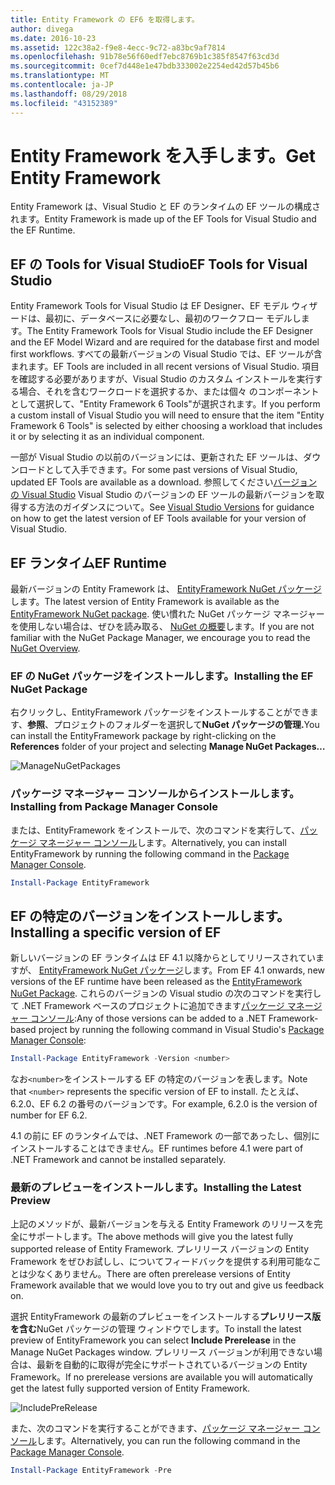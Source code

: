 ```yaml
---
title: Entity Framework の EF6 を取得します。
author: divega
ms.date: 2016-10-23
ms.assetid: 122c38a2-f9e8-4ecc-9c72-a83bc9af7814
ms.openlocfilehash: 91b78e56f60edf7ebc8769b1c385f8547f63cd3d
ms.sourcegitcommit: 0cef7d448e1e47bdb333002e2254ed42d57b45b6
ms.translationtype: MT
ms.contentlocale: ja-JP
ms.lasthandoff: 08/29/2018
ms.locfileid: "43152389"
---
```

# <a name="get-entity-framework"></a><span data-ttu-id="0db75-102">Entity Framework を入手します。</span><span class="sxs-lookup"><span data-stu-id="0db75-102">Get Entity Framework</span></span>
<span data-ttu-id="0db75-103">Entity Framework は、Visual Studio と EF のランタイムの EF ツールの構成されます。</span><span class="sxs-lookup"><span data-stu-id="0db75-103">Entity Framework is made up of the EF Tools for Visual Studio and the EF Runtime.</span></span>

## <a name="ef-tools-for-visual-studio"></a><span data-ttu-id="0db75-104">EF の Tools for Visual Studio</span><span class="sxs-lookup"><span data-stu-id="0db75-104">EF Tools for Visual Studio</span></span>

<span data-ttu-id="0db75-105">Entity Framework Tools for Visual Studio は EF Designer、EF モデル ウィザードは、最初に、データベースに必要なし、最初のワークフロー モデルします。</span><span class="sxs-lookup"><span data-stu-id="0db75-105">The Entity Framework Tools for Visual Studio include the EF Designer and the EF Model Wizard and are required for the database first and model first workflows.</span></span> <span data-ttu-id="0db75-106">すべての最新バージョンの Visual Studio では、EF ツールが含まれます。</span><span class="sxs-lookup"><span data-stu-id="0db75-106">EF Tools are included in all recent versions of Visual Studio.</span></span> <span data-ttu-id="0db75-107">項目を確認する必要がありますが、Visual Studio のカスタム インストールを実行する場合、それを含むワークロードを選択するか、または個々 のコンポーネントとして選択して、"Entity Framework 6 Tools"が選択されます。</span><span class="sxs-lookup"><span data-stu-id="0db75-107">If you perform a custom install of Visual Studio you will need to ensure that the item "Entity Framework 6 Tools" is selected by either choosing a workload that includes it or by selecting it as an individual component.</span></span>

<span data-ttu-id="0db75-108">一部が Visual Studio の以前のバージョンには、更新された EF ツールは、ダウンロードとして入手できます。</span><span class="sxs-lookup"><span data-stu-id="0db75-108">For some past versions of Visual Studio, updated EF Tools are available as a download.</span></span> <span data-ttu-id="0db75-109">参照してください[バージョンの Visual Studio](~/ef6/what-is-new/visual-studio.md) Visual Studio のバージョンの EF ツールの最新バージョンを取得する方法のガイダンスについて。</span><span class="sxs-lookup"><span data-stu-id="0db75-109">See [Visual Studio Versions](~/ef6/what-is-new/visual-studio.md) for guidance on how to get the latest version of EF Tools available for your version of Visual Studio.</span></span>

## <a name="ef-runtime"></a><span data-ttu-id="0db75-110">EF ランタイム</span><span class="sxs-lookup"><span data-stu-id="0db75-110">EF Runtime</span></span>

<span data-ttu-id="0db75-111">最新バージョンの Entity Framework は、 [EntityFramework NuGet パッケージ](http://nuget.org/packages/EntityFramework/)します。</span><span class="sxs-lookup"><span data-stu-id="0db75-111">The latest version of Entity Framework is available as the [EntityFramework NuGet package](http://nuget.org/packages/EntityFramework/).</span></span> <span data-ttu-id="0db75-112">使い慣れた NuGet パッケージ マネージャーを使用しない場合は、ぜひを読み取る、 [NuGet の概要](https://docs.microsoft.com/nuget/consume-packages/overview-and-workflow)します。</span><span class="sxs-lookup"><span data-stu-id="0db75-112">If you are not familiar with the NuGet Package Manager, we encourage you to read the [NuGet Overview](https://docs.microsoft.com/nuget/consume-packages/overview-and-workflow).</span></span>

### <a name="installing-the-ef-nuget-package"></a><span data-ttu-id="0db75-113">EF の NuGet パッケージをインストールします。</span><span class="sxs-lookup"><span data-stu-id="0db75-113">Installing the EF NuGet Package</span></span>

<span data-ttu-id="0db75-114">右クリックし、EntityFramework パッケージをインストールすることができます、**参照**、プロジェクトのフォルダーを選択して**NuGet パッケージの管理.**</span><span class="sxs-lookup"><span data-stu-id="0db75-114">You can install the EntityFramework package by right-clicking on the **References** folder of your project and selecting **Manage NuGet Packages…**</span></span>

![ManageNuGetPackages](~/ef6/media/managenugetpackages.png)

### <a name="installing-from-package-manager-console"></a><span data-ttu-id="0db75-116">パッケージ マネージャー コンソールからインストールします。</span><span class="sxs-lookup"><span data-stu-id="0db75-116">Installing from Package Manager Console</span></span>

<span data-ttu-id="0db75-117">または、EntityFramework をインストールで、次のコマンドを実行して、[パッケージ マネージャー コンソール](http://docs.nuget.org/docs/start-here/using-the-package-manager-console)します。</span><span class="sxs-lookup"><span data-stu-id="0db75-117">Alternatively, you can install EntityFramework by running the following command in the [Package Manager Console](http://docs.nuget.org/docs/start-here/using-the-package-manager-console).</span></span>

``` powershell
Install-Package EntityFramework
```

## <a name="installing-a-specific-version-of-ef"></a><span data-ttu-id="0db75-118">EF の特定のバージョンをインストールします。</span><span class="sxs-lookup"><span data-stu-id="0db75-118">Installing a specific version of EF</span></span>

<span data-ttu-id="0db75-119">新しいバージョンの EF ランタイムは EF 4.1 以降からとしてリリースされていますが、 [EntityFramework NuGet パッケージ](https://www.nuget.org/packages/EntityFramework/)します。</span><span class="sxs-lookup"><span data-stu-id="0db75-119">From EF 4.1 onwards, new versions of the EF runtime have been released as the [EntityFramework NuGet Package](https://www.nuget.org/packages/EntityFramework/).</span></span> <span data-ttu-id="0db75-120">これらのバージョンの Visual studio の次のコマンドを実行して .NET Framework ベースのプロジェクトに追加できます[パッケージ マネージャー コンソール](http://docs.nuget.org/docs/start-here/using-the-package-manager-console):</span><span class="sxs-lookup"><span data-stu-id="0db75-120">Any of those versions can be added to a .NET Framework-based project by running the following command in Visual Studio's [Package Manager Console](http://docs.nuget.org/docs/start-here/using-the-package-manager-console):</span></span>

``` powershell
Install-Package EntityFramework -Version <number>
```

<span data-ttu-id="0db75-121">なお`<number>`をインストールする EF の特定のバージョンを表します。</span><span class="sxs-lookup"><span data-stu-id="0db75-121">Note that `<number>` represents the specific version of EF to install.</span></span> <span data-ttu-id="0db75-122">たとえば、6.2.0、EF 6.2 の番号のバージョンです。</span><span class="sxs-lookup"><span data-stu-id="0db75-122">For example, 6.2.0 is the version of number for EF 6.2.</span></span>   

<span data-ttu-id="0db75-123">4.1 の前に EF のランタイムでは、.NET Framework の一部であったし、個別にインストールすることはできません。</span><span class="sxs-lookup"><span data-stu-id="0db75-123">EF runtimes before 4.1 were part of .NET Framework and cannot be installed separately.</span></span>

### <a name="installing-the-latest-preview"></a><span data-ttu-id="0db75-124">最新のプレビューをインストールします。</span><span class="sxs-lookup"><span data-stu-id="0db75-124">Installing the Latest Preview</span></span>

<span data-ttu-id="0db75-125">上記のメソッドが、最新バージョンを与える Entity Framework のリリースを完全にサポートします。</span><span class="sxs-lookup"><span data-stu-id="0db75-125">The above methods will give you the latest fully supported release of Entity Framework.</span></span> <span data-ttu-id="0db75-126">プレリリース バージョンの Entity Framework をぜひお試しし、についてフィードバックを提供する利用可能なことは少なくありません。</span><span class="sxs-lookup"><span data-stu-id="0db75-126">There are often prerelease versions of Entity Framework available that we would love you to try out and give us feedback on.</span></span>

<span data-ttu-id="0db75-127">選択 EntityFramework の最新のプレビューをインストールする**プレリリース版を含む**NuGet パッケージの管理 ウィンドウでします。</span><span class="sxs-lookup"><span data-stu-id="0db75-127">To install the latest preview of EntityFramework you can select **Include Prerelease** in the Manage NuGet Packages window.</span></span> <span data-ttu-id="0db75-128">プレリリース バージョンが利用できない場合は、最新を自動的に取得が完全にサポートされているバージョンの Entity Framework。</span><span class="sxs-lookup"><span data-stu-id="0db75-128">If no prerelease versions are available you will automatically get the latest fully supported version of Entity Framework.</span></span>

![IncludePreRelease](~/ef6/media/includeprerelease.png)

<span data-ttu-id="0db75-130">また、次のコマンドを実行することができます、[パッケージ マネージャー コンソール](http://docs.nuget.org/docs/start-here/using-the-package-manager-console)します。</span><span class="sxs-lookup"><span data-stu-id="0db75-130">Alternatively, you can run the following command in the [Package Manager Console](http://docs.nuget.org/docs/start-here/using-the-package-manager-console).</span></span>

``` powershell
Install-Package EntityFramework -Pre
```

